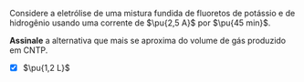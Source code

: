 Considere a eletrólise de uma mistura fundida de fluoretos de potássio e de hidrogênio usando uma corrente de $\pu{2,5 A}$ por $\pu{45 min}$.

**Assinale** a alternativa que mais se aproxima do volume de gás produzido em CNTP.

- [x] $\pu{1,2 L}$

